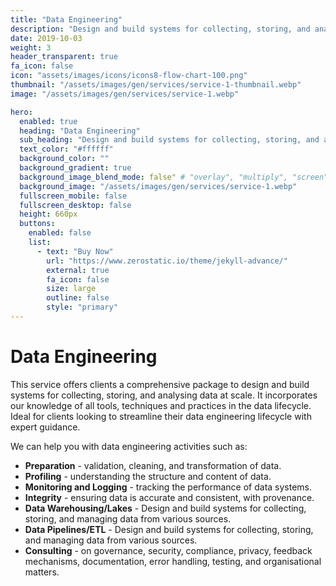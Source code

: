 ```yaml
---
title: "Data Engineering"
description: "Design and build systems for collecting, storing, and analysing data at scale."
date: 2019-10-03
weight: 3
header_transparent: true
fa_icon: false
icon: "assets/images/icons/icons8-flow-chart-100.png"
thumbnail: "/assets/images/gen/services/service-1-thumbnail.webp"
image: "/assets/images/gen/services/service-1.webp"

hero:
  enabled: true
  heading: "Data Engineering"
  sub_heading: "Design and build systems for collecting, storing, and analysing data at scale."
  text_color: "#ffffff"
  background_color: ""
  background_gradient: true
  background_image_blend_mode: false" # "overlay", "multiply", "screen"
  background_image: "/assets/images/gen/services/service-1.webp"
  fullscreen_mobile: false
  fullscreen_desktop: false
  height: 660px
  buttons:
    enabled: false
    list:
      - text: "Buy Now"
        url: "https://www.zerostatic.io/theme/jekyll-advance/"
        external: true
        fa_icon: false
        size: large
        outline: false
        style: "primary"
---
```


# Data Engineering

This service offers clients a comprehensive package to design and build systems for collecting, storing, and analysing data at scale. It incorporates our knowledge of all tools, techniques and practices in the data lifecycle. Ideal for clients looking to streamline their data engineering lifecycle with expert guidance.

We can help you with data engineering activities such as:
- **Preparation** - validation, cleaning, and transformation of data.
- **Profiling** - understanding the structure and content of data.
- **Monitoring and Logging** - tracking the performance of data systems.
- **Integrity** - ensuring data is accurate and consistent, with provenance.
- **Data Warehousing/Lakes** - Design and build systems for collecting, storing, and managing data from various sources.
- **Data Pipelines/ETL** - Design and build systems for collecting, storing, and managing data from various sources.
- **Consulting** - on governance, security, compliance, privacy, feedback mechanisms, documentation, error handling, testing, and organisational matters.